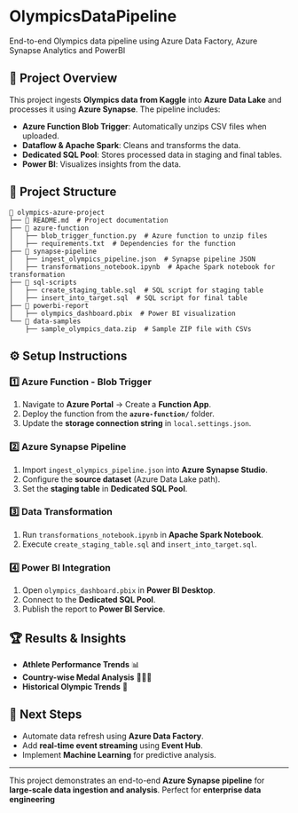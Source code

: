 # OlympicsDataPipeline
End-to-end Olympics data pipeline using Azure Data Factory, Azure Synapse Analytics and PowerBI

## 📌 Project Overview
This project ingests **Olympics data from Kaggle** into **Azure Data Lake** and processes it using **Azure Synapse**. The pipeline includes:
- **Azure Function Blob Trigger**: Automatically unzips CSV files when uploaded.
- **Dataflow & Apache Spark**: Cleans and transforms the data.
- **Dedicated SQL Pool**: Stores processed data in staging and final tables.
- **Power BI**: Visualizes insights from the data.

## 📁 Project Structure
```
📂 olympics-azure-project
├── 📜 README.md  # Project documentation
├── 📂 azure-function
│   ├── blob_trigger_function.py  # Azure function to unzip files
│   ├── requirements.txt  # Dependencies for the function
├── 📂 synapse-pipeline
│   ├── ingest_olympics_pipeline.json  # Synapse pipeline JSON
│   ├── transformations_notebook.ipynb  # Apache Spark notebook for transformation
├── 📂 sql-scripts
│   ├── create_staging_table.sql  # SQL script for staging table
│   ├── insert_into_target.sql  # SQL script for final table
├── 📂 powerbi-report
│   ├── olympics_dashboard.pbix  # Power BI visualization
└── 📂 data-samples
    ├── sample_olympics_data.zip  # Sample ZIP file with CSVs
```

## ⚙️ Setup Instructions
### 1️⃣ **Azure Function - Blob Trigger**
1. Navigate to **Azure Portal** → Create a **Function App**.
2. Deploy the function from the **`azure-function/`** folder.
3. Update the **storage connection string** in `local.settings.json`.

### 2️⃣ **Azure Synapse Pipeline**
1. Import `ingest_olympics_pipeline.json` into **Azure Synapse Studio**.
2. Configure the **source dataset** (Azure Data Lake path).
3. Set the **staging table** in **Dedicated SQL Pool**.

### 3️⃣ **Data Transformation**
1. Run `transformations_notebook.ipynb` in **Apache Spark Notebook**.
2. Execute `create_staging_table.sql` and `insert_into_target.sql`.

### 4️⃣ **Power BI Integration**
1. Open `olympics_dashboard.pbix` in **Power BI Desktop**.
2. Connect to the **Dedicated SQL Pool**.
3. Publish the report to **Power BI Service**.

## 🏆 Results & Insights
- **Athlete Performance Trends** 📊
- **Country-wise Medal Analysis** 🥇🥈🥉
- **Historical Olympic Trends** 📅

## 🚀 Next Steps
- Automate data refresh using **Azure Data Factory**.
- Add **real-time event streaming** using **Event Hub**.
- Implement **Machine Learning** for predictive analysis.

---
This project demonstrates an end-to-end **Azure Synapse pipeline** for **large-scale data ingestion and analysis**. Perfect for **enterprise data engineering**
